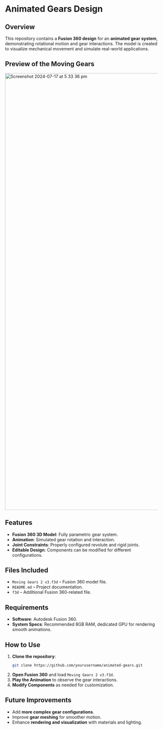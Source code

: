# Animated Gears Design

## Overview
This repository contains a **Fusion 360 design** for an **animated gear system**, demonstrating rotational motion and gear interactions. The model is created to visualize mechanical movement and simulate real-world applications.

## Preview of the Moving Gears 
<img width="1440" alt="Screenshot 2024-07-17 at 5 33 36 pm" src="https://github.com/user-attachments/assets/b4440c85-d9cc-4f42-ad52-45279bbbb371">

## Features
- **Fusion 360 3D Model**: Fully parametric gear system.
- **Animation**: Simulated gear rotation and interaction.
- **Joint Constraints**: Properly configured revolute and rigid joints.
- **Editable Design**: Components can be modified for different configurations.

## Files Included
- `Moving Gears 2 v3.f3d` – Fusion 360 model file.
- `README.md` – Project documentation.
- `f3d` – Additional Fusion 360-related file.

## Requirements
- **Software**: Autodesk Fusion 360.
- **System Specs**: Recommended 8GB RAM, dedicated GPU for rendering smooth animations.

## How to Use
1. **Clone the repository**:
   ```sh
   git clone https://github.com/yourusername/animated-gears.git
   ```
2. **Open Fusion 360** and load `Moving Gears 2 v3.f3d`.
3. **Play the Animation** to observe the gear interactions.
4. **Modify Components** as needed for customization.

## Future Improvements
- Add **more complex gear configurations**.
- Improve **gear meshing** for smoother motion.
- Enhance **rendering and visualization** with materials and lighting.
